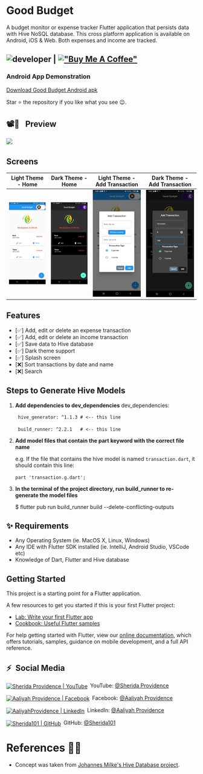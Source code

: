 # Good Budget

A budget monitor or expense tracker Flutter application that persists data with Hive NoSQL database. This cross platform application is available on Android, iOS & Web. Both expenses and income are tracked.

## ![developer](https://img.shields.io/badge/Developed%20By%20%3A-Sherida%20Providence-blue) | [!["Buy Me A Coffee"](https://www.buymeacoffee.com/assets/img/custom_images/orange_img.png)](https://buymeacoffee.com/asptechinc)

### Android App Demonstration

<a href='https://github.com/Sherida101/GoodBudget/releases/download/v1.0.0/goodBudgetDemo.apk'>Download Good Budget Android apk</a>

Star ⭐ the repository if you like what you see 😉.

## 📽📸 &ensp;Preview

<a href="https://www.youtube.com/watch?v=71g1mIcm2-U" target="_blank"><img src="appDemo.gif" width="350"></a>

## Screens

|                **Light Theme - Home**                 |                 **Dark Theme - Home**                  |             **Light Theme - Add Transaction**             |             **Dark Theme - Add Transaction**              |
| :---------------------------------------------------: | :----------------------------------------------------: | :-------------------------------------------------------: | :-------------------------------------------------------: |
| <img src="screenshots/lightTheme_home_screen.png"  /> | <img src="screenshots/darkTheme_home_screen.png"    /> | <img src="screenshots/lightTheme_add_transaction.png"  /> | <img src="screenshots/darkTheme_add_transaction.png"   /> |

## Features

- [✅] Add, edit or delete an expense transaction
- [✅] Add, edit or delete an income transaction
- [✅] Save data to Hive database
- [✅] Dark theme support
- [✅] Splash screen
- [❌] Sort transactions by date and name
- [❌] Search

## Steps to Generate Hive Models
1. **Add dependencies to dev_dependencies**
    dev_dependencies:
    
        hive_generator: ^1.1.3 # <-- this line
        
        build_runner: ^2.2.1   # <-- this line

2. **Add model files that contain the part keyword with the correct file name**

    e.g. If the file that contains the hive model is named `transaction.dart`, it   
         should contain this line:

    `part 'transaction.g.dart';`

3. **In the terminal of the project directory, run build_runner to re-generate the model files**

    $ flutter pub run build_runner build --delete-conflicting-outputs

## ✨ Requirements

- Any Operating System (ie. MacOS X, Linux, Windows)
- Any IDE with Flutter SDK installed (ie. IntelliJ, Android Studio, VSCode etc)
- Knowledge of Dart, Flutter and Hive database

## Getting Started

This project is a starting point for a Flutter application.

A few resources to get you started if this is your first Flutter project:

- [Lab: Write your first Flutter app](https://flutter.dev/docs/get-started/codelab)
- [Cookbook: Useful Flutter samples](https://flutter.dev/docs/cookbook)

For help getting started with Flutter, view our
[online documentation](https://flutter.dev/docs), which offers tutorials,
samples, guidance on mobile development, and a full API reference.

## ⚡&ensp;Social Media

[<img align="center" alt="Sherida Providence | YouTube" width="28px" src="https://firebasestorage.googleapis.com/v0/b/web-johannesmilke.appspot.com/o/other%2Fsocial%2Fyoutube.png?alt=media" />](https://www.youtube.com/obAZ9eizOU77HaEoLn0jHA?sub_confirmation=1)&ensp;YouTube: [@Sherida Providence](https://www.youtube.com/obAZ9eizOU77HaEoLn0jHA?sub_confirmation=1 "YouTube Sherida Providence")

[<img align="center" alt="Aaliyah Providence | Facebook" width="28px" src="https://firebasestorage.googleapis.com/v0/b/web-johannesmilke.appspot.com/o/other%2Fsocial%2Ffacebook.png?alt=media" />](https://www.facebook.com/smileysherida)&ensp;Facebook: [@Aaliyah Providence](https://www.facebook.com/smileysherida "Facebook Aaliyah Providence")

[<img align="center" alt="AaliyahProvidence | LinkedIn" width="28px" src="https://firebasestorage.googleapis.com/v0/b/web-johannesmilke.appspot.com/o/other%2Fsocial%2Flinkedin.png?alt=media" />](https://linkedin.com/in/aaliyah-providence-0355b321a/)&ensp;LinkedIn: [@Aaliyah Providence](https://linkedin.com/in/aaliyah-providence-0355b321a/ "LinkedIn Aaliyah Providence")

[<img align="center" alt="Sherida101 | GitHub" width="28px" src="https://firebasestorage.googleapis.com/v0/b/web-johannesmilke.appspot.com/o/other%2Fsocial%2Fgithub.png?alt=media" />](https://github.com/Sherida101)&ensp;GitHub: [@Sherida101](https://github.com/Sherida101 "GitHub Sherida101")

# References 👏🏻

- Concept was taken from [Johannes Milke's Hive Database project](https://github.com/JohannesMilke/hive_database_example).
